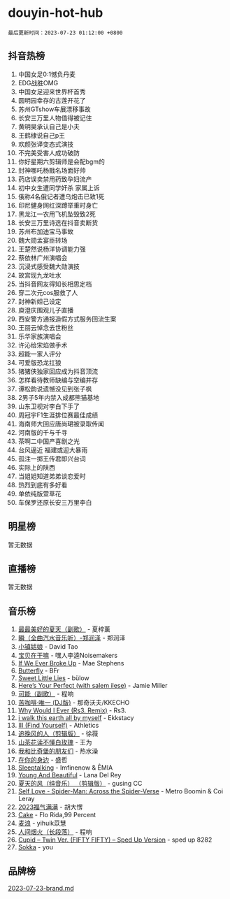 # douyin-hot-hub

`最后更新时间：2023-07-23 01:12:00 +0800`

## 抖音热榜

1. 中国女足0:1憾负丹麦
1. EDG战胜OMG
1. 中国女足迎来世界杯首秀
1. 圆明园幸存的古莲开花了
1. 苏州GTshow车展漂移事故
1. 长安三万里人物值得被记住
1. 黄明昊承认自己是小夫
1. 王鹤棣说自己p王
1. 欢颜张译变态式演技
1. 不完美受害人成功破防
1. 你好星期六剪辑师是会配bgm的
1. 封神哪吒杨戬名场面好帅
1. 药店误卖禁用药致孕妇流产
1. 初中女生遭同学奸杀 家属上诉
1. 俄称4名俄记者遭乌炮击已致1死
1. 印尼健身网红深蹲举重时身亡
1. 黑龙江一农用飞机坠毁致2死
1. 长安三万里诗选在抖音卖断货
1. 苏州布加迪宝马事故
1. 魏大勋孟宴臣转场
1. 王楚然说杨洋协调能力强
1. 蔡依林广州演唱会
1. 沉浸式感受魏大勋演技
1. 故宫现九龙吐水
1. 当抖音网友得知长相思定档
1. 穿二次元cos服救了人
1. 封神新妲己设定
1. 庾澄庆围观儿子直播
1. 西安警方通报造假方式服务回流生案
1. 王丽云悼念去世粉丝
1. 乐华家族演唱会
1. 许沁给宋焰做手术
1. 超能一家人评分
1. 可爱版恐龙扛狼
1. 猪猪侠独家回应成为抖音顶流
1. 怎样看待教师缺编与空编并存
1. 谭松韵说遗憾没见到张子枫
1. 2男子5年内禁入成都熊猫基地
1. 山东卫视对李白下手了
1. 周冠宇F1生涯排位赛最佳成绩
1. 海南师大回应唐尚珺被录取传闻
1. 河南版的千与千寻
1. 茶啊二中国产喜剧之光
1. 台风逼近 福建或迎大暴雨
1. 孤注一掷王传君即兴台词
1. 实际上的陕西
1. 当姐姐知道弟弟谈恋爱时
1. 热烈到底有多好看
1. 单依纯版萱草花
1. 车保罗还原长安三万里李白

## 明星榜

暂无数据

## 直播榜

暂无数据

## 音乐榜

1. [最最美好的夏天（副歌）](https://sf3-cdn-tos.douyinstatic.com/obj/tos-cn-ve-2774/o4FMghDLZkPIkCutdrsXlbTHcaZztBfeCp9AFS) - 夏梓薰
1. [瞬（全曲汽水音乐听）-郑润泽](https://sf3-cdn-tos.douyinstatic.com/obj/tos-cn-ve-2774/o4Vb9eJZClCZTnRQYy0BRSeHGrDtrkrQgIBvQt) - 郑润泽
1. [小镇姑娘](https://sf6-cdn-tos.douyinstatic.com/obj/tos-cn-ve-2774/1ee4fa49917d4e9e8f06512cc6e778d9) - David Tao
1. [宝贝在干嘛](https://sf3-cdn-tos.douyinstatic.com/obj/tos-cn-ve-2774/okW4hBCfJI5B2ZEgTCtikhMW7IafzNrBQIYkpJ) - 嘿人李逵Noisemakers
1. [If We Ever Broke Up](https://sf3-cdn-tos.douyinstatic.com/obj/tos-cn-ve-2774/o8onj5HDk0ImtBmO0URBfeyCDXQJMYkQ1gb8Zy) - Mae Stephens
1. [Butterfly](https://sf3-cdn-tos.douyinstatic.com/obj/tos-cn-ve-2774/oIw3zNLcWhUhUDWqtQxQfAx6IXsSBzbyCg7CM0) - BFr
1. [Sweet Little Lies](https://sf3-cdn-tos.douyinstatic.com/obj/tos-cn-ve-2774/cebdd23e942a452c84c197b17c22ac7a) - bülow
1. [Here’s Your Perfect (with salem ilese)](https://sf3-cdn-tos.douyinstatic.com/obj/tos-cn-ve-2774/076b1576c6c546598f803fe53da388a7) - Jamie Miller
1. [可能（副歌）](https://sf6-cdn-tos.douyinstatic.com/obj/tos-cn-ve-2774/cde1731888894259b333569393c2fb51) - 程响
1. [苦咖啡·唯一 (DJ版)](https://sf6-cdn-tos.douyinstatic.com/obj/tos-cn-ve-2774/oohZWXUzNXlh9bzpBgNUfJCQHGILwWgDBaejQt) - 那奇沃夫/KKECHO
1. [Why Would I Ever (Rs3. Remix)](https://sf6-cdn-tos.douyinstatic.com/obj/tos-cn-ve-2774/oQNX0xZhO8IXeCRjCJQUZzkfQNLi2ItDAzEBgz) - Rs3.
1. [i walk this earth all by myself](https://sf6-cdn-tos.douyinstatic.com/obj/tos-cn-ve-2774/c751e38547b548b389ff6e1b9203b1de) - Ekkstacy
1. [III (Find Yourself)](https://sf6-cdn-tos.douyinstatic.com/obj/tos-cn-ve-2774/3b9e482a6da74de29fd5e2440e4373b4) - Athletics
1. [追晚风的人（剪辑版）](https://sf6-cdn-tos.douyinstatic.com/obj/tos-cn-ve-2774/560835060af84ac29cd5c12e2a98f7eb) - 徐薇
1. [山茶花读不懂白玫瑰](https://sf6-cdn-tos.douyinstatic.com/obj/tos-cn-ve-2774/osfn8B7DktrRHEPJgPCfDbw7QDQEkwC16BxZg9) - 王为
1. [我和比奇堡的朋友们](https://sf3-cdn-tos.douyinstatic.com/obj/tos-cn-ve-2774/f0505db981ea4a6d91453a15924a82aa) - 热水澡
1. [在你的身边](https://sf3-cdn-tos.douyinstatic.com/obj/tos-cn-ve-2774/9dce2ee6c9f84c17a6d68458730d7ae8) - 盛哲
1. [Sleeptalking](https://sf6-cdn-tos.douyinstatic.com/obj/tos-cn-ve-2774/f23bc60230804ede98a163e1926e0857) - Imfinenow & ÊMIA
1. [Young And Beautiful](https://sf6-cdn-tos.douyinstatic.com/obj/tos-cn-ve-2774/3ca6987c98c947768abb9cce3ee5530c) - Lana Del Rey
1. [夏天的风（纯音乐） （剪辑版）](https://sf6-cdn-tos.douyinstatic.com/obj/tos-cn-ve-2774/oUzLjBZZFQAoNRmGokEeD5zfQCObp6UeFAnTa6) - gusing CC
1. [Self Love - Spider-Man: Across the Spider-Verse](https://sf6-cdn-tos.douyinstatic.com/obj/tos-cn-ve-2774/o8YzagIFYnO2FNIznDQzpeeLfrdCVAbYDDaLoS) - Metro Boomin & Coi Leray
1. [2023福气满满](https://sf3-cdn-tos.douyinstatic.com/obj/tos-cn-ve-2774/ocebsi6kbCVkBMAcDJkqdZpBQMubYSQetK2gQn) - 胡大愣
1. [Cake](https://sf3-cdn-tos.douyinstatic.com/obj/tos-cn-ve-2774/3545db16eba4434c853ab891b2b752af) - Flo Rida,99 Percent
1. [麦浪](https://sf6-cdn-tos.douyinstatic.com/obj/tos-cn-ve-2774/872ff36b718445c6a3882ba18b546970) - yihuik苡慧
1. [人间烟火（长段落）](https://sf3-cdn-tos.douyinstatic.com/obj/tos-cn-ve-2774/eeb7f9f284d74db097f8341ace44bfa2) - 程响
1. [Cupid – Twin Ver. (FIFTY FIFTY) – Sped Up Version](https://sf6-cdn-tos.douyinstatic.com/obj/tos-cn-ve-2774/oMonQQ6t8nCfUnw44y8XBZkJytCgEBtWYebB2D) - sped up 8282
1. [Sokka](https://sf6-cdn-tos.douyinstatic.com/obj/tos-cn-ve-2774/b9c3e305c0474c898ce221c7aa498547) - you

## 品牌榜

[2023-07-23-brand.md](2023-07-23-brand.md)

